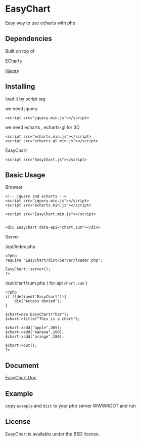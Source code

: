 # EasyChart
Easy way to use echarts with php


## Dependencies

Built on top of

[ECharts](https://github.com/ecomfe/echarts)

[jQuery](http://jquery.com/)


## Installing

load it by script tag

we need jquery

```
<script src="jquery.min.js"></script>
```

we need echarts , echarts-gl for 3D

```
<script src="echarts.min.js"></script>
<script src="echarts-gl.min.js"></script>
```

EasyChart

```
<script src="EasyChart.js"></script>
```


## Basic Usage

Browser

```
<!-- jquery and echarts -->
<script src="jquery.min.js"></script>
<script src="echarts.min.js"></script>

<script src="EasyChart.min.js"></script>


<div EasyChart data-api="chart.sum"></div>

```

Server

/api/index.php

```
<?php
require "EasyChart/dist/Server/loader.php";

EasyChart::server();
?>
```

/api/chart/sum.php  ( for api `chart.sum` )

```
<?php
if (!defined('EasyChart')){
	die('Access denied');
}

$chart=new EasyChart("bar");
$chart->title("This is a chart");

$chart->add("apple",365);
$chart->add("banana",200);
$chart->add("orange",180);

$chart->out();
?>

```

## Document

[EasyChart Doc](doc/README.md)

## Example

copy `example` and `dist` to your php server WWWROOT and run

## License

EasyChart is available under the BSD license.
